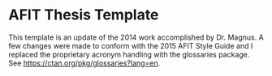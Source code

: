 # AFIT Thesis Template

This template is an update of the 2014 work accomplished by Dr. Magnus.  A few changes were made to conform with the 2015 AFIT Style Guide and I replaced the proprietary acronym handling with the glossaries package.  See https://ctan.org/pkg/glossaries?lang=en.
